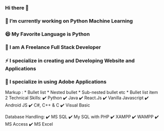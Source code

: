 ### Hi there 👋
### 🔭 I’m currently working on Python Machine Learning
### 😄 My Favorite Language is Python
### 🤔 I am A Freelance Full Stack Developer
### ⚡ I specialize in creating and Developing Website and Applications
### 🌱 I specialize in using Adobe Applications
 Markup : * Bullet list
              * Nested bullet
                  * Sub-nested bullet etc
          * Bullet list item 2
Technical Skills:
 ✔️ Python
 ✔️ Java
 ✔️ React.Js
 ✔️ Vanilla Javascript
 ✔️ Android JS
 ✔️ C#, C++ & C
 ✔️ Visual Basic

Database Handling:
 ✔️ MS SQL
 ✔️ My SQL with PHP
 ✔️ XAMPP
 ✔️ WAMPP
 ✔️ MS Access
 ✔️ MS Excel
 

<!--
**llenny18/llenny18** is a ✨ _special_ ✨ repository because its `README.md` (this file) appears on your GitHub profile.

Here are some ideas to get you started:

- 
-  I’m currently learning ...
- 👯 I’m looking to collaborate on ...
-  I’m looking for help with ...
- 💬 Ask me about ...
- 📫 How to reach me: ...
-  Pronouns: ...
-  Fun fact: ...
-->
